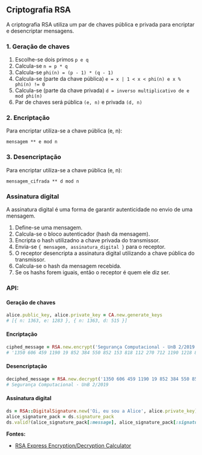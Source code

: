 ## Criptografia RSA

A criptografia RSA utiliza um par de chaves pública e privada para encriptar e desencriptar mensagens.

### 1. Geração de chaves

1. Escolhe-se dois primos `p e q`
2. Calcula-se `n = p * q`
3. Calcula-se `phi(n) = (p - 1) * (q - 1)`
4. Calcula-se (parte da chave pública) `e = x | 1 < x < phi(n) e x % phi(n) != 0`
5. Calcula-se (parte da chave privada) `d = inverso multiplicativo de e mod phi(n)`
6. Par de chaves será pública `(e, n)` e privada `(d, n)`

### 2. Encriptação

Para encriptar utiliza-se a chave pública (e, n): 

```
mensagem ** e mod n
```

### 3. Desencriptação

Para encriptar utiliza-se a chave pública (e, n): 

```
mensagem_cifrada ** d mod n
```

### Assinatura digital

A assinatura digital é uma forma de garantir autenticidade no envio de uma mensagem.

1. Define-se uma mensagem.
2. Calcula-se o bloco autenticador (hash da mensagem).
3. Encripta o hash utilizadno a chave privada do transmissor.
4. Envia-se `{ mensagem, assinatura_digital }` para o receptor.
5. O receptor desencripta a assinatura digital utilizando a chave pública do transmissor.
6. Calcula-se o hash da mensagem recebida.
7. Se os hashs forem iguais, então o receptor é quem ele diz ser.

### API:

#### Geração de chaves

```ruby
alice.public_key, alice.private_key = CA.new.generate_keys
# [{ n: 1363, e: 1283 }, { n: 1363, d: 515 }]
```

#### Encriptação

```ruby
ciphed_message = RSA.new.encrypt('Segurança Computacional - UnB 2/2019', alice.public_key)
# '1350 606 459 1190 19 852 384 550 852 153 818 112 270 712 1190 1218 852 1032 60 112 384 852 392 153 633 153 1092 384 681 153 711 611 711 424 777 608'
```

#### Desencriptação

```ruby
deciphed_message = RSA.new.decrypt('1350 606 459 1190 19 852 384 550 852 153 818 112 270 712 1190 1218 852 1032 60 112 384 852 392 153 633 153 1092 384 681 153 711 611 711 424 777 608', alice.private_key)
# Segurança Computacional - UnB 2/2019
```

#### Assinatura digital

```ruby
ds = RSA::DigitalSignature.new('Oi, eu sou a Alice', alice.private_key)
alice_signature_pack = ds.signature_pack
ds.valid?(alice_signature_pack[:message], alice_signature_pack[:signature], alice.public_key)
```

**Fontes:**
* [RSA Express Encryption/Decryption Calculator](https://www.cs.drexel.edu/~jpopyack/Courses/CSP/Fa17/notes/10.1_Cryptography/RSA_Express_EncryptDecrypt_v2.html)
